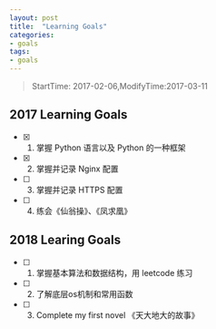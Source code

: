 ```yaml
---
layout: post
title:  "Learning Goals"
categories:
- goals
tags:
- goals
---
```


> StartTime: 2017-02-06,ModifyTime:2017-03-11

<!---more--->

## 2017 Learning Goals
+ [x] 1. 掌握 Python 语言以及 Python 的一种框架
+ [x] 2. 掌握并记录 Nginx 配置   
+ [ ] 3. 掌握并记录 HTTPS 配置   
+ [ ] 4. 练会《仙翁操》、《凤求凰》



## 2018 Learing Goals
+ [ ] 1. 掌握基本算法和数据结构，用 leetcode 练习
+ [ ] 2. 了解底层os机制和常用函数
+ [ ] 3. Complete my first novel 《天大地大的故事》
